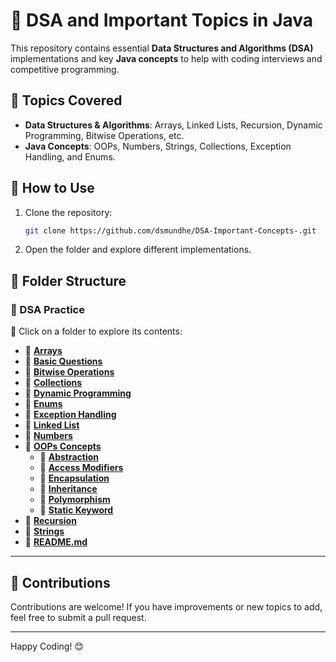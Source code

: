 # 📌 DSA and Important Topics in Java

This repository contains essential **Data Structures and Algorithms (DSA)** implementations and key **Java concepts** to help with coding interviews and competitive programming.

## 📌 Topics Covered
- **Data Structures & Algorithms**: Arrays, Linked Lists, Recursion, Dynamic Programming, Bitwise Operations, etc.
- **Java Concepts**: OOPs, Numbers, Strings, Collections, Exception Handling, and Enums.

## 🚀 How to Use
1. Clone the repository:
   ```sh
   git clone https://github.com/dsmundhe/DSA-Important-Concepts-.git
   ```
2. Open the folder and explore different implementations.

## 📂 Folder Structure

### 📂 DSA Practice
📌 Click on a folder to explore its contents:

- 📁 **[Arrays](Arrays/)**
- 📁 **[Basic Questions](Basic_Questions/)**
- 📁 **[Bitwise Operations](Bitwise_Operations/)**
- 📁 **[Collections](Collections/)**
- 📁 **[Dynamic Programming](Dynamic_Programming/)**
- 📁 **[Enums](Enums/)**
- 📁 **[Exception Handling](Exception_Handling/)**
- 📁 **[Linked List](Linked_List/)**
- 📁 **[Numbers](Numbers/)**
- 📁 **[OOPs Concepts](OOPs_Concepts/)**
   - 🔹 **[Abstraction](OOPs_Concepts/Abstraction/)**
   - 🔹 **[Access Modifiers](OOPs_Concepts/Access_Modifiers/)**
   - 🔹 **[Encapsulation](OOPs_Concepts/Encapsulation/)**
   - 🔹 **[Inheritance](OOPs_Concepts/Inheritance/)**
   - 🔹 **[Polymorphism](OOPs_Concepts/Polymorphism/)**
   - 🔹 **[Static Keyword](OOPs_Concepts/Static_Keyword/)**
- 📁 **[Recursion](Recursion/)**
- 📁 **[Strings](Strings/)**
- 📄 **[README.md](README.md)**

---

## 📢 Contributions
Contributions are welcome! If you have improvements or new topics to add, feel free to submit a pull request.

---

Happy Coding! 😊

